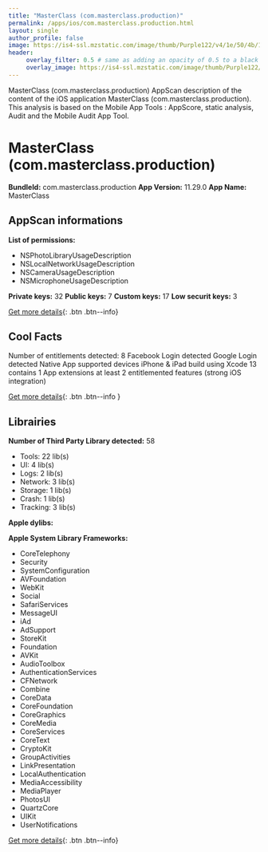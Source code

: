 ```yaml
---
title: "MasterClass (com.masterclass.production)"
permalink: /apps/ios/com.masterclass.production.html
layout: single
author_profile: false
image: https://is4-ssl.mzstatic.com/image/thumb/Purple122/v4/1e/50/4b/1e504bdd-184b-aba9-43d9-4af7b3e897dc/AppIcon-0-1x_U007emarketing-0-7-0-sRGB-85-220.png/512x512bb.jpg
header: 
     overlay_filter: 0.5 # same as adding an opacity of 0.5 to a black background
     overlay_image: https://is4-ssl.mzstatic.com/image/thumb/Purple122/v4/1e/50/4b/1e504bdd-184b-aba9-43d9-4af7b3e897dc/AppIcon-0-1x_U007emarketing-0-7-0-sRGB-85-220.png/512x512bb.jpg
---
```

MasterClass (com.masterclass.production) AppScan description of the content of the iOS application MasterClass (com.masterclass.production). This analysis is based on the Mobile App Tools : AppScore, static analysis, Audit and the Mobile Audit App Tool.

# MasterClass (com.masterclass.production)

**BundleId:** com.masterclass.production
**App Version:** 11.29.0
**App Name:** MasterClass


## AppScan informations 

**List of permissions:** 
- NSPhotoLibraryUsageDescription
- NSLocalNetworkUsageDescription
- NSCameraUsageDescription
- NSMicrophoneUsageDescription
  
  
**Private keys:** 32
**Public keys:** 7
**Custom keys:** 17
**Low securit keys:** 3
  
[Get more details](/pricing.html){: .btn .btn--info}

## Cool Facts

Number of entitlements detected: 8
Facebook Login detected
Google Login detected
Native App
supported devices iPhone & iPad
build using Xcode 13
contains 1 App extensions
at least 2 entitlemented features (strong iOS integration)
  
[Get more details](/pricing.html){: .btn .btn--info }

## Librairies 
**Number of Third Party Library detected:** 58
- Tools: 22 lib(s)
- UI: 4 lib(s)
- Logs: 2 lib(s)
- Network: 3 lib(s)
- Storage: 1 lib(s)
- Crash: 1 lib(s)
- Tracking: 3 lib(s)


**Apple dylibs:**


**Apple System Library Frameworks:**
- CoreTelephony
- Security
- SystemConfiguration
- AVFoundation
- WebKit
- Social
- SafariServices
- MessageUI
- iAd
- AdSupport
- StoreKit
- Foundation
- AVKit
- AudioToolbox
- AuthenticationServices
- CFNetwork
- Combine
- CoreData
- CoreFoundation
- CoreGraphics
- CoreMedia
- CoreServices
- CoreText
- CryptoKit
- GroupActivities
- LinkPresentation
- LocalAuthentication
- MediaAccessibility
- MediaPlayer
- PhotosUI
- QuartzCore
- UIKit
- UserNotifications


  
[Get more details](/pricing.html){: .btn .btn--info}

